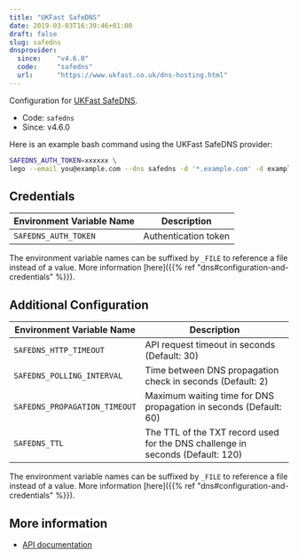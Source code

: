```yaml
---
title: "UKFast SafeDNS"
date: 2019-03-03T16:39:46+01:00
draft: false
slug: safedns
dnsprovider:
  since:    "v4.6.0"
  code:     "safedns"
  url:      "https://www.ukfast.co.uk/dns-hosting.html"
---
```


<!-- THIS DOCUMENTATION IS AUTO-GENERATED. PLEASE DO NOT EDIT. -->
<!-- providers/dns/safedns/safedns.toml -->
<!-- THIS DOCUMENTATION IS AUTO-GENERATED. PLEASE DO NOT EDIT. -->


Configuration for [UKFast SafeDNS](https://www.ukfast.co.uk/dns-hosting.html).


<!--more-->

- Code: `safedns`
- Since: v4.6.0


Here is an example bash command using the UKFast SafeDNS provider:

```bash
SAFEDNS_AUTH_TOKEN=xxxxxx \
lego --email you@example.com --dns safedns -d '*.example.com' -d example.com run
```




## Credentials

| Environment Variable Name | Description |
|-----------------------|-------------|
| `SAFEDNS_AUTH_TOKEN` | Authentication token |

The environment variable names can be suffixed by `_FILE` to reference a file instead of a value.
More information [here]({{% ref "dns#configuration-and-credentials" %}}).


## Additional Configuration

| Environment Variable Name | Description |
|--------------------------------|-------------|
| `SAFEDNS_HTTP_TIMEOUT` | API request timeout in seconds (Default: 30) |
| `SAFEDNS_POLLING_INTERVAL` | Time between DNS propagation check in seconds (Default: 2) |
| `SAFEDNS_PROPAGATION_TIMEOUT` | Maximum waiting time for DNS propagation in seconds (Default: 60) |
| `SAFEDNS_TTL` | The TTL of the TXT record used for the DNS challenge in seconds (Default: 120) |

The environment variable names can be suffixed by `_FILE` to reference a file instead of a value.
More information [here]({{% ref "dns#configuration-and-credentials" %}}).




## More information

- [API documentation](https://developers.ukfast.io/documentation/safedns)

<!-- THIS DOCUMENTATION IS AUTO-GENERATED. PLEASE DO NOT EDIT. -->
<!-- providers/dns/safedns/safedns.toml -->
<!-- THIS DOCUMENTATION IS AUTO-GENERATED. PLEASE DO NOT EDIT. -->

